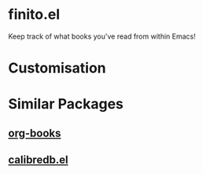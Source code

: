 # finito.el

Keep track of what books you've read from within Emacs!

# Customisation

# Similar Packages

## [org-books](https://github.com/lepisma/org-books)

## [calibredb.el](https://github.com/chenyanming/calibredb.el)
